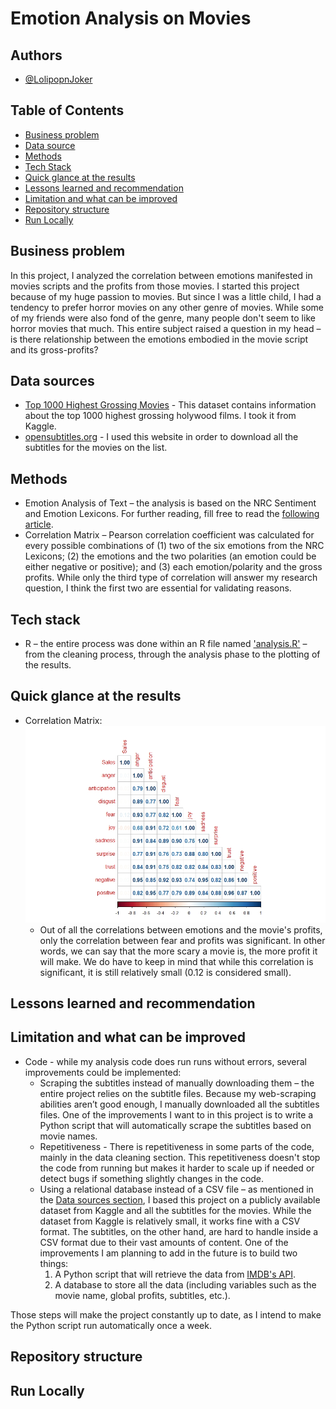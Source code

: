 # Emotion Analysis on Movies
## Authors
* [@LolipopnJoker](https://github.com/LolipopnJoker)
## Table of Contents
* [Business problem](https://github.com/LolipopnJoker/Movies_Emotion_Analysis/blob/main/README.md#business-problem)
* [Data source](https://github.com/LolipopnJoker/Movies_Emotion_Analysis/blob/main/README.md#data-source)
* [Methods](https://github.com/LolipopnJoker/Movies_Emotion_Analysis/blob/main/README.md#methods)
* [Tech Stack](https://github.com/LolipopnJoker/Movies_Emotion_Analysis/blob/main/README.md#tech-stack)
* [Quick glance at the results](https://github.com/LolipopnJoker/Movies_Emotion_Analysis/blob/main/README.md#quick-glance-at-the-results)
* [Lessons learned and recommendation](https://github.com/LolipopnJoker/Movies_Emotion_Analysis/blob/main/README.md#lessons-learned-and-recommendation)
* [Limitation and what can be improved](https://github.com/LolipopnJoker/Movies_Emotion_Analysis/blob/main/README.md#limitation-and-what-can-be-improved)
* [Repository structure](https://github.com/LolipopnJoker/Movies_Emotion_Analysis/edit/main/README.md#repository-structure)
* [Run Locally](https://github.com/LolipopnJoker/Movies_Emotion_Analysis/blob/main/README.md#run-locally)
## Business problem
In this project, I analyzed the correlation between emotions manifested in movies scripts and the profits from those movies. I started this project because of my huge passion to movies. But since I was a little child, I had a tendency to prefer horror movies on any other genre of movies. While some of my friends were also fond of the genre, many people don't seem to like horror movies that much. This entire subject raised a question in my head – is there relationship between the emotions embodied in the movie script and its gross-profits?
## Data sources
* [Top 1000 Highest Grossing Movies](https://www.kaggle.com/datasets/sanjeetsinghnaik/top-1000-highest-grossing-movies) - This dataset contains information about the top 1000 highest grossing holywood films. I took it from Kaggle.
* [opensubtitles.org](https://www.opensubtitles.org/en/search/subs) - I used this website in order to download all the subtitles for the movies on the list.
## Methods
* Emotion Analysis of Text – the analysis is based on the NRC Sentiment and Emotion Lexicons. For further reading, fill free to read the [following article]( https://nrc.canada.ca/en/research-development/products-services/technical-advisory-services/sentiment-emotion-lexicons).
* Correlation Matrix – Pearson correlation coefficient was calculated for every possible combinations of (1) two of the six emotions from the NRC Lexicons; (2) the emotions and the two polarities (an emotion could be either negative or positive); and (3) each emotion/polarity and the gross profits.
While only the third type of correlation will answer my research question, I think the first two are essential for validating reasons.
## Tech stack
* R – the entire process was done within an R file named ['analysis.R'](https://github.com/LolipopnJoker/Movies_Emotion_Analysis/blob/main/analysis.R) – from the cleaning process, through the analysis phase to the plotting of the results.
## Quick glance at the results
* Correlation Matrix:
![](https://github.com/LolipopnJoker/Movies_Emotion_Analysis/blob/main/results/corr_matrix.jpeg)
  * Out of all the correlations between emotions and the movie's profits, only the correlation between fear and profits was significant. In other words, we can say that  the more scary a movie is, the more profit it will make. We do have to keep in mind that while this correlation is significant, it is still relatively small (0.12 is considered small).
## Lessons learned and recommendation
## Limitation and what can be improved
* Code - while my analysis code does run runs without errors, several improvements could be implemented:
  * Scraping the subtitles instead of manually downloading them – the entire project relies on the subtitle files. Because my web-scraping abilities aren’t good enough, I manually downloaded all the subtitles files. One of the improvements I want to in this project is to write a Python script that will automatically scrape the subtitles based on movie names.
  * Repetitiveness - There is repetitiveness in some parts of the code, mainly in the data cleaning section. This repetitiveness doesn't stop the code from running but makes it harder to scale up if needed or detect bugs if something slightly changes in the code.
  * Using a relational database instead of a CSV file – as mentioned in the [Data sources section]( https://github.com/LolipopnJoker/Movies_Emotion_Analysis/blob/main/README.md#data-sources), I based this project on a publicly available dataset from Kaggle and all the subtitles for the movies. While the dataset from Kaggle is relatively small, it works fine with a CSV format. The subtitles, on the other hand, are hard to handle inside a CSV format due to their vast amounts of content.
One of the improvements I am planning to add in the future is to build two things:
    1.	A Python script that will retrieve the data from [IMDB's API]( https://developer.imdb.com/).
    2.	A database to store all the data (including variables such as the movie name, global profits, subtitles, etc.).
    
Those steps will make the project constantly up to date, as I intend to make the Python script run automatically once a week.
## Repository structure
## Run Locally

